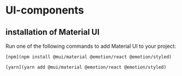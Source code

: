 # UI-components

## installation of Material UI 
Run one of the following commands to add Material UI to your project:

`[npm](npm install @mui/material @emotion/react @emotion/styled)`

`[yarn](yarn add @mui/material @emotion/react @emotion/styled)`

